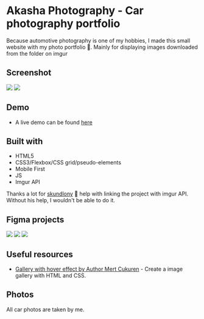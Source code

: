 # Akasha Photography - Car photography portfolio

Because automotive photography is one of my hobbies, I made this small website with my photo portfolio 📸.
Mainly for displaying images downloaded from the folder on imgur

## Screenshot

![](./img/desktop.png) ![](./img/mobile.png)

## Demo

- A live demo can be found [here]()

## Built with

- HTML5
- CSS3/Flexbox/CSS grid/pseudo-elements
- Mobile First
- JS
- Imgur API

Thanks a lot for [skundlony](https://github.com/skundlony) 🙏 help with linking the project with imgur API. Without his help, I wouldn't be able to do it.

## Figma projects

![](./img/figma/desktop%20-%20figma.png)
![](./img/figma/tablet%20-%20figma.png)
![](./img/figma/mobile%20-%20figma.jpg)

## Useful resources

- [Gallery with hover effect by Author Mert Cukuren](https://codepen.io/knyttneve/pen/YgZbLO) - Create a image gallery with HTML and CSS.

## Photos

All car photos are taken by me.
